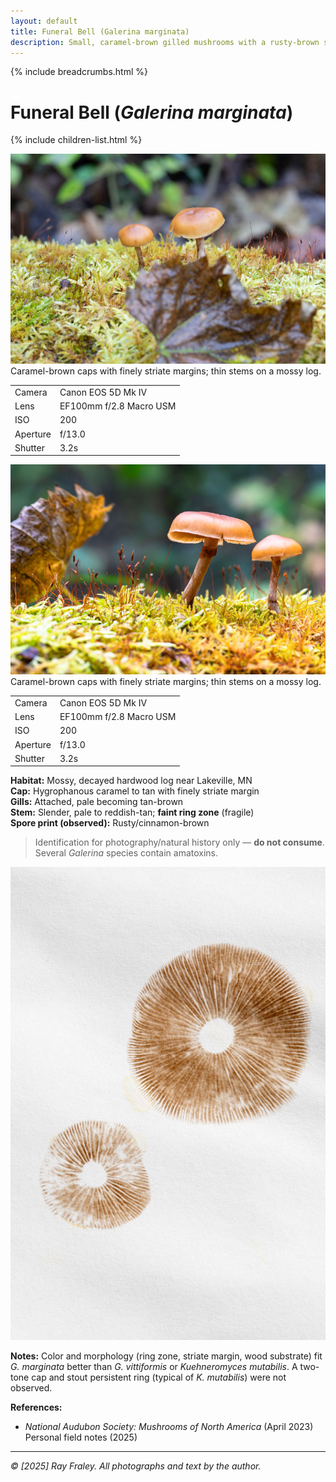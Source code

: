 ```yaml
---
layout: default
title: Funeral Bell (Galerina marginata)
description: Small, caramel-brown gilled mushrooms with a rusty-brown spore print on mossy wood; likely the deadly Funeral Bell.
---
```


{% include breadcrumbs.html %}
# Funeral Bell (*Galerina marginata*)
{% include children-list.html %}

![Funeral Bell](/gallery/fungi/mushrooms/assets/funeral-bell/E21A6449.jpg)
Caramel-brown caps with finely striate margins; thin stems on a mossy log.
<!-- EXIF Data -->
<div id="E21A6449EXIF">
  <table class="table table-sm table-dark text-light text-center border-light">
    <tbody>
      <tr><td>Camera</td><td>Canon EOS 5D Mk IV</td></tr>
      <tr><td>Lens</td><td>EF100mm f/2.8 Macro USM</td></tr>
      <tr><td>ISO</td><td>200</td></tr>
      <tr><td>Aperture</td><td>f/13.0</td></tr>
      <tr><td>Shutter</td><td>3.2s</td></tr>
    </tbody>
  </table>
</div>


![Funeral Bell](/gallery/fungi/mushrooms/assets/funeral-bell/E21A6452.jpg)
Caramel-brown caps with finely striate margins; thin stems on a mossy log.
<!-- EXIF Data -->
<div id="E21A6452EXIF">
  <table class="table table-sm table-dark text-light text-center border-light">
    <tbody>
      <tr><td>Camera</td><td>Canon EOS 5D Mk IV</td></tr>
      <tr><td>Lens</td><td>EF100mm f/2.8 Macro USM</td></tr>
      <tr><td>ISO</td><td>200</td></tr>
      <tr><td>Aperture</td><td>f/13.0</td></tr>
      <tr><td>Shutter</td><td>3.2s</td></tr>
    </tbody>
  </table>
</div>

**Habitat:** Mossy, decayed hardwood log near Lakeville, MN  
**Cap:** Hygrophanous caramel to tan with finely striate margin  
**Gills:** Attached, pale becoming tan-brown  
**Stem:** Slender, pale to reddish-tan; **faint ring zone** (fragile)  
**Spore print (observed):** Rusty/cinnamon-brown

> Identification for photography/natural history only — **do not consume**. Several *Galerina* species contain amatoxins.

![Spore Print](/gallery/fungi/mushrooms/assets/funeral-bell/E21A6462.jpg)

**Notes:** Color and morphology (ring zone, striate margin, wood substrate) fit *G. marginata* better than *G. vittiformis* or *Kuehneromyces mutabilis*. A two-tone cap and stout persistent ring (typical of *K. mutabilis*) were not observed.



**References:**  
- *National Audubon Society: Mushrooms of North America* (April 2023)  
Personal field notes (2025)
---

*© [2025] Ray Fraley. All photographs and text by the author.*
